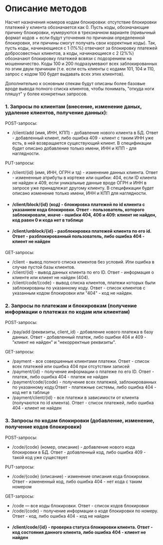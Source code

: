  # Описание методов
  
  Насчет назначения номеров кодам блокировки: отсутствие блокировки платежей у клиента обозначается как 0. Пусть коды, обозначающие причину блокировки, нумеруются в трехзначном варианте (привычный формат кодов + если будут уточнения по причинам определенной блокировки, эти причины смогут получать свои корректные коды). Так, пусть коды, начинающиеся с 1 (1%%) отвечают за блокировку платежей добросовестных клиентов, а коды, начинающиеся с 2 (2%%) обозначают блокировку платежей всвязи с подозрением на мошенничество. Коды 100 и 200 подразумевают всех заблокированных по этим двум причинам (т.е. если есть клиенты с кодами 101, 104 и 110, запрос с кодом 100 будет выдавать всех этих клиентов).

  Дополнительно к основным спекам будут описаны более базовые вроде вывода полного списка клиентов, чтобы понимать, "откуда ноги пляшут" у более конкретных запросов.

### 1. Запросы по клиентам (внесение, изменение даных, удаление клиентов, получение данных):
POST-запросы:
   - /client/add (имя, ИНН, КПП) - добавление нового клиента в БД. Ответ - добавленный клиент, либо ошибка 409 - клиент с таким ИНН уже есть, в ней возвращается существующий клиент. В спецификации будет описано добавление только имени, ИНН и КПП - для наглядности.

PUT-запросы:
   - /client/{id} (имя, ИНН, ОГРН и тд) - изменение данных клиента. Ответ - измененные атрибуты в кортеже или ошибки: 404, если ID клиента не найден и 409, если уникальные данные вроде ОГРН и ИНН в запросе уже принадлежат другому клиенту. В спецификации будет описано изменение только имени, ИНН и КПП для наглядности.
   - #### /client/block/{id} (код) - блокировка платежей по id клиента с указанием кода блокировки. Ответ - пользователь, которого заблокировали, иначе - ошибки 404, 406 и 409: клиент не найден, код равен 0 и кода нет в таблице
   - #### /client/unblock/{id} - разблокировка платежей клиента по его id. Ответ - разблокированный пользователь, либо ошибка 404 - клиент не найден


GET-запросы:
   - /client - вывод полного списка клиентов без условий. Или ошибка в случае пустой базы клиентов.
   - /client/{id} - вывод данных клиента по его ID. Ответ - информация о клиенте или клиент не найден (404).
   - /client/code/{code} - вывод списка клиентов, платежи которых были заблокированы по указанному коду. Ответ - список клиентов с указанным кодом блокировки или "404" - код не найден.


### 2. Запросы по платежам и блокировкам (получение информации о платежах по кодам или клиентам)
POST-запросы:
-	/pay/add (реквизиты, client_id) - добавление нового платежа в базу данных. Ответ - добавленный платеж, либо ошибки 404 и 409 - "клиент не найден" и "некорректные реквизиты".

GET-запросы:
-	/payment - все совершенные клиентами платежи. Ответ - список всех платежей или ошибка 404 при отсутствии записей
-	/payment/{id} - получение информации о платеже по его ID. Ответ - платеж, либо ошибка 404 - платеж не найден
-	/payment/code/{code} - получение всех платежей, заблокированных по указанному коду.Ответ - платежные системы, либо ошибка 404 - код нет в таблице
-	/payment/client/{id} - все платежи в зависимости от клиента (получаются по id клиента). Ответ - список платежей, либо ошибка 404 - клиент не найден

### 3. Запросы по кодам блокировки (добавление, изменение, получение кодов блокировки)
POST-запросы:
- /code/{code} (номер, описание) - добавление нового кода блокировки в БД. Ответ - добавленный код, либо ошибка 409 - такой код уже существует

PUT-запросы:
-	/code/{code} (описание) - изменение описания кода блокировки. Ответ - измененный код, либо ошибка 404 - нет кода с таким номером

GET-запросы:
-	/code — все коды блокировки. Ответ - список кодов блокировки
-	/code/{code} - получение информации о коде блокировки по номеру. Ответ - код, либо ошибка 404 - код не найден
-	####	/client/code/{id} - проверка статуса блокировки клиента. Ответ - код состояния данного клиента, либо ошибка 404 - клиент не найден #
